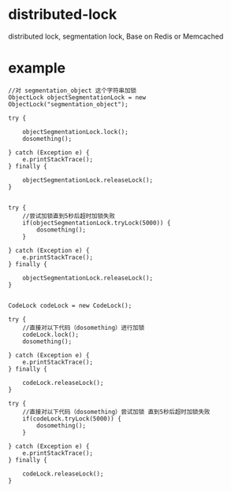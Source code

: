 # distributed-lock
distributed lock, segmentation lock, Base on Redis or Memcached

# example

    //对 segmentation_object 这个字符串加锁
  	ObjectLock objectSegmentationLock = new ObjectLock("segmentation_object");
  	
  	try {
  		
  		objectSegmentationLock.lock();
  		dosomething();
  		
  	} catch (Exception e) {
  		e.printStackTrace();
  	} finally {
  		
  		objectSegmentationLock.releaseLock();
  	}
  	
  	
  	try {
  		//尝试加锁直到5秒后超时加锁失败
  		if(objectSegmentationLock.tryLock(5000)) {
  			dosomething();
  		}
  		
  	} catch (Exception e) {
  		e.printStackTrace();
  	} finally {
  		
  		objectSegmentationLock.releaseLock();
  	}
  	
  	
  	CodeLock codeLock = new CodeLock();
  	
  	try {
  		//直接对以下代码（dosomething）进行加锁
  		codeLock.lock();
  		dosomething();
  		
  	} catch (Exception e) {
  		e.printStackTrace();
  	} finally {
  		
  		codeLock.releaseLock();
  	}
  	
  	try {
  		//直接对以下代码（dosomething）尝试加锁 直到5秒后超时加锁失败
  		if(codeLock.tryLock(5000)) {
  			dosomething();
  		}
  		
  	} catch (Exception e) {
  		e.printStackTrace();
  	} finally {
  		
  		codeLock.releaseLock();
  	}
		

